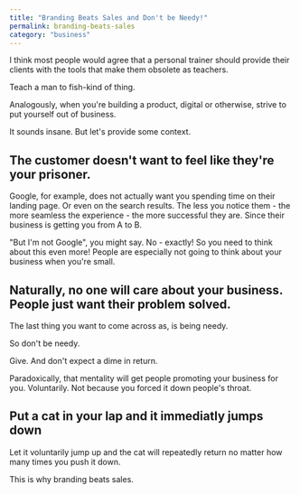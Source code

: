 ```yaml
---
title: "Branding Beats Sales and Don't be Needy!"
permalink: branding-beats-sales
category: "business"
---
```


I think most people would agree that a personal trainer should provide their clients with the tools that make them obsolete as teachers.

Teach a man to fish-kind of thing.

Analogously, when you're building a product, digital or otherwise, strive to put yourself out of business.

It sounds insane. But let's provide some context.

## The customer doesn't want to feel like they're your prisoner.

Google, for example, does not actually want you spending time on their landing page. Or even on the search results. The less you notice them - the more seamless the experience - the more successful they are. Since their business is getting you from A to B.

"But I'm not Google", you might say. No - exactly! So you need to think about this even more! People are especially not going to think about your business when you're small.

## Naturally, no one will care about your business. People just want their problem solved.

The last thing you want to come across as, is being needy.

So don't be needy.

Give. And don't expect a dime in return.

Paradoxically, that mentality will get people promoting your business for you. Voluntarily. Not because you forced it down people's throat.

## Put a cat in your lap and it immediatly jumps down

Let it voluntarily jump up and the cat will repeatedly return no matter how many times you push it down.

This is why branding beats sales.
